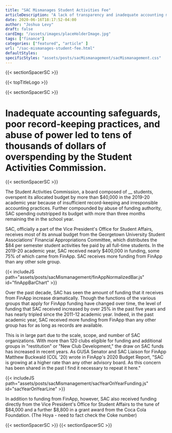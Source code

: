 ```yaml
---
title: "SAC Mismanages Student Activities Fee"
articleDescription: "A lack of transparency and inadequate accounting measures led to more than $10,000 of overspending."
date: 2020-06-16T18:17:52-04:00
author: "Joshua Levy"
draft: false
cardImg: "/assets/images/placeHolderImage.jpg"
tags: ["finance"]
categories: ["featured", "article" ]
url: "/sac-mismanages-student-fee.html"
defaultStyles: 
specificStyles: "assets/posts/sacMismanagement/sacMismanagement.css"
---
```


{{< sectionSpacerSC >}}

{{< topTitleLogo >}}

{{< sectionSpacerSC >}}

# Inadequate accounting safeguards, poor record-keeping practices, and abuse of power led to tens of thousands of dollars of overspending by the Student Activities Commission.

{{< sectionSpacerSC >}}

The Student Activities Commission, a board composed of __ students, overspent its allocated budget by more than $40,000 in the 2019-20 academic year because of insufficient record-keeping and irresponsible accounting practices. Further compounded by abuse of funding authority, SAC spending outstripped its budget with more than three months remaining the in the school year.


SAC, officially a part of the Vice President's Office for Student Affairs, receives most of its annual budget from the Georgetown University Student Associations' Financial Appropriations Committee, which distributes the $84 per semester student activities fee paid by all full-time students. In the 2019-20 academic year, SAC received nearly $400,000 in funding, some 75% of which came from FinApp. SAC receives more funding from FinApp than any other sole group.

{{< includeJS path="assets/posts/sacMismanagement/finAppNormalizedBar.js" id="finAppBarChart" >}}

Over the past decade, SAC has seen the amount of funding that it receives from FinApp increase dramatically. Though the functions of the various groups that apply for FinApp funding have changed over time, the level of funding that SAC received increased by over 25% in the past five years and has nearly tripled since the 2011-12 academic year. Indeed, in the past academic year, SAC received more funding from FinApp than any other group has for as long as records are available.

This is in large part due to the scale, scope, and number of SAC organizations. With more than 120 clubs eligible for funding and additional groups in "restitution" or "New Club Development," the draw on SAC funds has increased in recent years. As GUSA Senator and SAC Liaison for FinApp Matthew Buckwald (COL '20) wrote in FinApp's 2020 Budget Report, "SAC is growing at a higher rate than any other advisory board. As this concern has been shared in the past I find it necessary to repeat it here."

{{< includeJS path="assets/posts/sacMismanagement/sacYearOnYearFunding.js" id="sacYearOnYearLine" >}}

In addition to funding from FinApp, however, SAC also received funding directly from the Vice President's Office for Student Affairs to the tune of $84,000 and a further $8,800 in a grant award from the Coca Cola Foundation. (The Hoya - need to fact check the Coke number)


{{< sectionSpacerSC >}}
{{< sectionSpacerSC >}}
